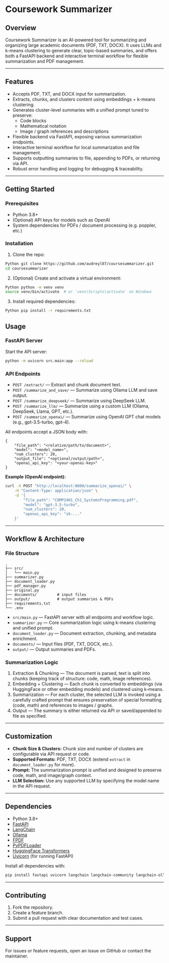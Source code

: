 


# Coursework Summarizer

## Overview


Coursework Summarizer is an AI-powered tool for summarizing and organizing large academic documents (PDF, TXT, DOCX). It uses LLMs and k-means clustering to generate clear, topic-based summaries, and offers both a FastAPI backend and interactive terminal workflow for flexible summarization and PDF management.

---

## Features
- Accepts PDF, TXT, and DOCX input for summarization.
- Extracts, chunks, and clusters content using embeddings + k-means clustering.
- Generates cluster-level summaries with a unified prompt tuned to preserve:
	- Code blocks
	- Mathematical notation
	- Image / graph references and descriptions
- Flexible backend via FastAPI, exposing various summarization endpoints.
- Interactive terminal workflow for local summarization and file management.
- Supports outputting summaries to file, appending to PDFs, or returning via API.
- Robust error handling and logging for debugging & traceability.

---
## Getting Started
### Prerequisites
- Python 3.8+
- (Optional) API keys for models such as OpenAI
- System dependencies for PDFs / document processing (e.g. poppler, etc.)

### Installation

1. Clone the repo:
```sh 
Python git clone https://github.com/audreyl07/coursesummarizer.git
cd coursesummarizer
```
2. (Optional) Create and activate a virtual environment:
```sh
Python python -m venv venv
source venv/bin/activate  # or `venv\Scripts\activate` on Windows
```

3. Install required dependencies:
```sh 
Python pip install -r requirements.txt
```
## Usage

### FastAPI Server

Start the API server:

```sh
python -m uvicorn src.main:app --reload
```

### API Endpoints

- `POST /extract/` — Extract and chunk document text.
- `POST /summarize_and_save/` — Summarize using Ollama LLM and save output.
- `POST /summarize_deepseek/` — Summarize using DeepSeek LLM.
- `POST /summarize_llm/` — Summarize using a custom LLM (Ollama, DeepSeek, Llama, GPT, etc.).
- `POST /summarize_openai/` — Summarize using OpenAI GPT chat models (e.g., gpt-3.5-turbo, gpt-4).

All endpoints accept a JSON body with:

```
{
	"file_path": "<relative/path/to/document>",
	"model": "<model_name>",
	"num_clusters": 20,
	"output_file": "<optional/output/path>",
	"openai_api_key": "<your-openai-key>"
}
```

**Example (OpenAI endpoint):**

```sh
curl -X POST "http://localhost:8000/summarize_openai/" \
	-H "Content-Type: application/json" \
	-d '{
		"file_path": "COMP2401_Ch1_SystemsProgramming.pdf",
		"model": "gpt-3.5-turbo",
		"num_clusters": 20,
		"openai_api_key": "sk-..."
	}'
```

---

## Workflow & Architecture

### File Structure
```
.
├── src/
│   └── main.py
├── summarizer.py
├── document_loader.py
├── pdf_manager.py
├── original.py
├── documents/         # input files
├── output/            # output summaries & PDFs
├── requirements.txt
└── .env
```

- `src/main.py` — FastAPI server with all endpoints and workflow logic.
- `summarizer.py` — Core summarization logic using k-means clustering and unified prompt.
- `document_loader.py` — Document extraction, chunking, and metadata enrichment.
- `documents/` — Input files (PDF, TXT, DOCX, etc.).
- `output/` — Output summaries and PDFs.

### Summarization Logic

1. Extraction & Chunking — The document is parsed, text is split into chunks (keeping track of structure: code, math, image references).
2. Embedding + Clustering — Each chunk is converted to embeddings (via HuggingFace or other embedding models) and clustered using k-means.
3. Summarization — For each cluster, the selected LLM is invoked using a carefully crafted prompt that ensures preservation of special formatting (code, math) and references to images / graphs.
4. Output — The summary is either returned via API or saved/appended to file as specified.
---

## Customization

- **Chunk Size & Clusters:** Chunk size and number of clusters are configurable via API request or code.
- **Supported Formats:** PDF, TXT, DOCX (extend `extract` in `document_loader.py` for more).
- **Prompt:** The summarization prompt is unified and designed to preserve code, math, and image/graph context.
- **LLM Selection:** Use any supported LLM by specifying the model name in the API request.

---

## Dependencies

- Python 3.8+
- [FastAPI](https://fastapi.tiangolo.com/)
- [LangChain](https://github.com/langchain-ai/langchain)
- [Ollama](https://github.com/ollama/ollama)
- [FPDF](https://github.com/reingart/pyfpdf)
- [PyPDFLoader](https://github.com/langchain-ai/langchain)
- [HuggingFace Transformers](https://github.com/huggingface/transformers)
- [Uvicorn](https://www.uvicorn.org/) (for running FastAPI)

Install all dependencies with:

```sh
pip install fastapi uvicorn langchain langchain-community langchain-ollama langchain-huggingface fpdf streamlit requests pdfplumber
```

---

## Contributing

1. Fork the repository.
2. Create a feature branch.
3. Submit a pull request with clear documentation and test cases.

---

## Support

For issues or feature requests, open an issue on GitHub or contact the maintainer.